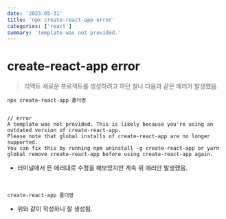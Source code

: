 ```yaml
---
date: '2023-05-31'
title: 'npx create-react-app error'
categories: ['react']
summary: 'template was not provided.'
---
```


# create-react-app error

> 리액트 새로운 프로젝트를 생성하려고 하던 찰나 다음과 같은 에러가 발생했음.

```
npx create-react-app 폴더명


// error
A template was not provided. This is likely because you're using an outdated version of create-react-app.
Please note that global installs of create-react-app are no longer supported.
You can fix this by running npm uninstall -g create-react-app or yarn global remove create-react-app before using create-react-app again.
```

- 터미널에서 뜬 에러대로 수정을 해보았지만 계속 위 에러만 발생했음.

<br>

```
create-react-app 폴더명
```

- 위와 같이 작성하니 잘 생성됨.
